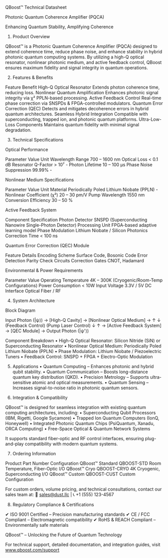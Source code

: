 QBoost™ Technical Datasheet

Photonic Quantum Coherence Amplifier (PQCA)

Enhancing Quantum Stability, Amplifying Coherence

1. Product Overview

QBoost™ is a Photonic Quantum Coherence Amplifier (PQCA) designed to extend coherence time, reduce phase noise, and enhance stability in hybrid photonic quantum computing systems. By utilizing a high-Q optical resonator, nonlinear photonic medium, and active feedback control, QBoost ensures maximum fidelity and signal integrity in quantum operations.

2. Features & Benefits

Feature	Benefit
High-Q Optical Resonator	Extends photon coherence time, reducing loss.
Nonlinear Quantum Amplification	Enhances photonic signal integrity via χ² PPLN-based processing.
Active Feedback Control	Real-time phase correction via SNSPDs & FPGA-controlled modulators.
Quantum Error Correction (QEC)	Detects and mitigates decoherence errors in hybrid quantum architectures.
Seamless Hybrid Integration	Compatible with superconducting, trapped ion, and photonic quantum platforms.
Ultra-Low-Loss Components	Maintains quantum fidelity with minimal signal degradation.

3. Technical Specifications

Optical Performance

Parameter	Value	Unit
Wavelength Range	700 – 1600	nm
Optical Loss	< 0.1	dB
Resonator Q-Factor	> 10⁷	-
Photon Lifetime	10 – 100	µs
Phase Noise Suppression	99.99%	-

Nonlinear Medium Specifications

Parameter	Value	Unit
Material	Periodically Poled Lithium Niobate (PPLN)	-
Nonlinear Coefficient (χ²)	20 – 30	pm/V
Pump Wavelength	1550	nm
Conversion Efficiency	30 – 50	%

Active Feedback System

Component	Specification
Photon Detector	SNSPD (Superconducting Nanowire Single-Photon Detector)
Processing Unit	FPGA-based adaptive learning model
Phase Modulation	Lithium Niobate / Silicon Photonics
Correction Time	< 100 ns

Quantum Error Correction (QEC) Module

Feature	Details
Encoding Scheme	Surface Code, Bosonic Code
Error Detection	Parity Check Circuits
Correction Gates	CNOT, Hadamard

Environmental & Power Requirements

Parameter	Value
Operating Temperature	4K – 300K (Cryogenic/Room-Temp Configurations)
Power Consumption	< 10W
Input Voltage	3.3V / 5V DC
Interface	Optical Fiber / RF

4. System Architecture

Block Diagram

 Input Photon (|ψ⟩) → [High-Q Cavity] → [Nonlinear Optical Medium] → 
                         ↑                     ↓
                (Feedback Control)       (Pump Laser Control)
                         ↓                     ↑
      → [Active Feedback System] → [QEC Module] → Output Photon (|ψ'⟩)

Component Breakdown
	•	High-Q Optical Resonator: Silicon Nitride (SiN) or Superconducting Resonator
	•	Nonlinear Optical Medium: Periodically Poled Lithium Niobate (PPLN)
	•	Phase Modulation: Lithium Niobate / Piezoelectric Tuners
	•	Feedback Control: SNSPD + FPGA + Electro-Optic Modulation

5. Applications
	•	Quantum Computing – Enhances photonic and hybrid qubit stability.
	•	Quantum Communication – Boosts long-distance quantum key distribution (QKD).
	•	Precision Metrology – Supports ultra-sensitive atomic and optical measurements.
	•	Quantum Sensing – Increases signal-to-noise ratio in photonic quantum sensors.

6. Integration & Compatibility

QBoost™ is designed for seamless integration with existing quantum computing architectures, including:
	•	Superconducting Qubit Processors (IBM, Rigetti, Google Sycamore)
	•	Trapped Ion Quantum Computers (IonQ, Honeywell)
	•	Integrated Photonic Quantum Chips (PsiQuantum, Xanadu, ORCA Computing)
	•	Free-Space Optical & Quantum Network Systems

It supports standard fiber-optic and RF control interfaces, ensuring plug-and-play compatibility with modern quantum systems.

7. Ordering Information

Product	Part Number	Configuration
QBoost™ Standard	QBOOST-STD	Room Temperature, Fiber-Optic I/O
QBoost™ Cryo	QBOOST-CRYO	4K Cryogenic, Superconducting I/O
QBoost™ Custom	QBOOST-CUST	Custom Configuration

For custom orders, volume pricing, and technical consultations, contact our sales team at:
📧 sales@dust.llc | 📞 +1 (555) 123-4567

8. Regulatory Compliance & Certifications

✔ ISO 9001 Certified – Precision manufacturing standards
✔ CE / FCC Compliant – Electromagnetic compatibility
✔ RoHS & REACH Compliant – Environmentally safe materials

QBoost™ – Unlocking the Future of Quantum Technology

For technical support, detailed documentation, and integration guides, visit www.qboost.com/support
